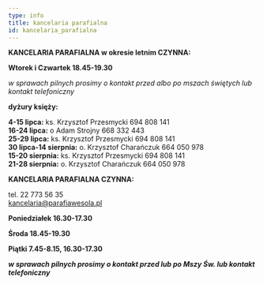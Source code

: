 ```yaml
---
type: info
title: kancelaria parafialna
id: kancelaria_parafialna
---
```

**KANCELARIA PARAFIALNA w okresie letnim CZYNNA:**

**Wtorek i Czwartek 18.45-19.30**

*w sprawach pilnych prosimy o kontakt przed albo po mszach świętych lub kontakt telefoniczny*

**dyżury księży:**

**4-15 lipca:** ks. Krzysztof Przesmycki 694 808 141\
**16-24 lipca:** o Adam Strojny 668 332 443\
**25-29 lipca:** ks. Krzysztof Przesmycki 694 808 141\
**30 lipca-14 sierpnia:** o. Krzysztof Charańczuk 664 050 978\
**15-20 sierpnia:** ks. Krzysztof Przesmycki 694 808 141\
**21-28 sierpnia:** o. Krzysztof Charańczuk 664 050 978



**KANCELARIA PARAFIALNA CZYNNA:**

tel. 22 773 56 35\
kancelaria@parafiawesola.pl

**Poniedziałek 16.30-17.30**

**Środa 18.45-19.30**

**Piątki 7.45-8.15, 16.30-17.30**

***w sprawach pilnych prosimy o kontakt przed lub po Mszy Św. lub kontakt telefoniczny***